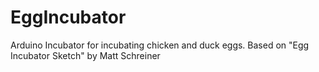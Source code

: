 # EggIncubator
Arduino Incubator for incubating chicken and duck eggs. Based on "Egg Incubator Sketch" by Matt Schreiner
